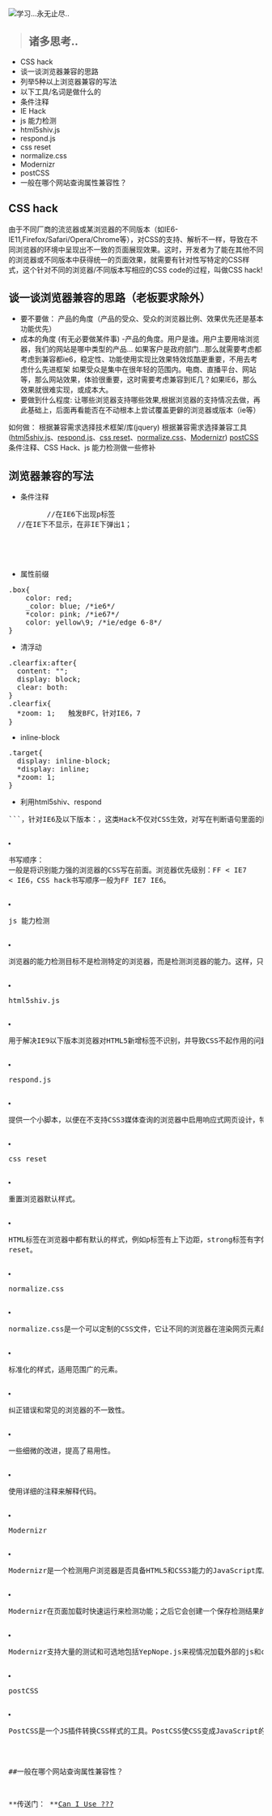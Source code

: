 
![学习...永无止尽..](https://images.pexels.com/photos/431722/pexels-photo-431722.jpeg?w=940&h=650&auto=compress&cs=tinysrgb)

> ## 诸多思考..
- CSS hack
- 谈一谈浏览器兼容的思路
- 列举5种以上浏览器兼容的写法
- 以下工具/名词是做什么的
 - 条件注释
 - IE Hack
 - js 能力检测
 - html5shiv.js
 - respond.js
 - css reset
 - normalize.css
 - Modernizr
 - postCSS
- 一般在哪个网站查询属性兼容性？


## CSS hack
由于不同厂商的流览器或某浏览器的不同版本（如IE6-IE11,Firefox/Safari/Opera/Chrome等），对CSS的支持、解析不一样，导致在不同浏览器的环境中呈现出不一致的页面展现效果。这时，开发者为了能在其他不同的浏览器或不同版本中获得统一的页面效果，就需要有针对性写特定的CSS样式，这个针对不同的浏览器/不同版本写相应的CSS code的过程，叫做CSS hack!



## 谈一谈浏览器兼容的思路（老板要求除外）
- 要不要做：
产品的角度（产品的受众、受众的浏览器比例、效果优先还是基本功能优先）
- 成本的角度 (有无必要做某件事)
 -产品的角度。用户是谁。用户主要用啥浏览器，我们的网站是哪中类型的产品... 如果客户是政府部门...那么就需要考虑都考虑到兼容都ie6，稳定性、功能使用实现比效果特效炫酷更重要，不用去考虑什么先进框架 如果受众是集中在很年轻的范围内。电商、直播平台、网站等，那么网站效果，体验很重要，这时需要考虑兼容到IE几？如果IE6，那么效果就很难实现，或成本大。
- 要做到什么程度:
让哪些浏览器支持哪些效果,根据浏览器的支持情况去做，再此基础上，后面再看能否在不动根本上尝试覆盖更僻的浏览器或版本（ie等）

如何做：
根据兼容需求选择技术框架/库(jquery)
根据兼容需求选择兼容工具([html5shiv.js](https://github.com/aFarkas/html5shiv)、[respond.js](https://github.com/scottjehl/Respond)、[css reset](https://segmentfault.com/a/1190000003021766)、[normalize.css](https://github.com/necolas/normalize.css)、[Modernizr](https://github.com/Modernizr/Modernizr))
[postCSS](https://github.com/postcss/postcss)
条件注释、CSS Hack、js 能力检测做一些修补


##  浏览器兼容的写法

- 条件注释
<pre>
<!--[if IE 6]> <p>You are using Internet Explorer 6.</p> 
<![endif]-->         //在IE6下出现p标签
<!--[if !IE]><!-->  //在IE下不显示，在非IE下弹出1；
<script>alert(1);</script>
<!--<![endif]-->
<!--[if IE 8]>  在IE6下引入css文件
<link href="ie8only.css" rel="stylesheet"> 
<![endif]--></pre>

- 属性前缀
<pre>
.box{ 
    color: red; 
  	_color: blue; /*ie6*/
    *color: pink; /*ie67*/ 
    color: yellow\9; /*ie/edge 6-8*/
}</pre>

- 清浮动
<pre>
.clearfix:after{
  content: "";
  display: block;
  clear: both:
}
.clearfix{
  *zoom: 1;   触发BFC，针对IE6，7
}</pre>

- inline-block
<pre>
.target{
  display: inline-block;
  *display: inline;
  *zoom: 1;
}</pre>



- 利用html5shiv、respond

<pre><!--[if lt IE 9]>
<script src="https://oss.maxcdn.com/html5shiv/3.7.3/html5shiv.min.js"></script>
<script src="https://oss.maxcdn.com/respond/1.4.2/respond.min.js"></script>
<![endif]--></pre>




## 工具/名词

- 条件注释
 - 条件注释是一种安全的区分IE浏览器版本的语法，且被认为是取代针对IE css hack的首选办法。
 - 条件注释是于HTML源码中被IE有条件解释的语句。条件注释可被用来向IE提供及隐藏代码。
 - 条件注释只能用于IE5以上，和IE10以下。
 - 如果你安装了多个IE，条件注释将会以最高版本的IE为标准。
 - 条件注释的基本结构和HTML的注释(<!– –>)是一样的。因此IE以外的浏
 - 览器将会把它们看作是普通的注释而完全忽略它们。
 - IE将会根据if条件来判断是否如解析普通的页面内容一样解析条件注释里的内容。

- IE Hack

 - 针对IE浏览器编写不同的CSS让IE能够正常渲染。
 - 使用特殊的符号或者方式写出只有IE浏览器可以解析的代码，有CSS属性前缀法、选择器前缀法以及IE条件注释法。
 - CSS属性前缀法： 比如IE6能识别下划线_和星号*，IE7能识别星号 *，但不能识别下划线_，而firefox两个都不能认识。
 - 选择器前缀法： 比如IE6能识别*html .class{}，IE7能识别*+html .class{}或者*:first-child+html .class{}。
HTML头部引用(if IE)Hack：
 - 针对所有IE：<!--[if IE]><![endif]-->```，针对IE6及以下版本：<!--[if lt IE 7]><![endif]-->，这类Hack不仅对CSS生效，对写在判断语句里面的所有代码都会生效。
 - 书写顺序： 一般是将识别能力强的浏览器的CSS写在前面。浏览器优先级别：FF < IE7 < IE6，CSS hack书写顺序一般为FF IE7 IE6。

- js 能力检测

 - 浏览器的能力检测目标不是检测特定的浏览器，而是检测浏览器的能力。这样，只需要检测浏览器是否支持特定的能力，就可以给出特定的解决方案。这一部分检测是解决浏览器兼容问题的主要检测。


- html5shiv.js

 - 用于解决IE9以下版本浏览器对HTML5新增标签不识别，并导致CSS不起作用的问题。

- respond.js

 - 提供一个小脚本，以便在不支持CSS3媒体查询的浏览器中启用响应式网页设计，特别是ie8及更低版本。




- css reset

 - 重置浏览器默认样式。
 - HTML标签在浏览器中都有默认的样式，例如p标签有上下边距，strong标签有字体加粗样式等。不同浏览器的默认样式之间存在差别，例如ul默认带有缩进样式，在IE下，它的缩进是由margin实现的，而在Firefox下却是由padding实现的。开发时浏览器的默认样式可能会给我们带来多浏览器兼容性问题，影响开发效率。现在很流行的解决方法是一开始就将浏览器的默认样式全部覆盖掉，这就是CSS reset。

- normalize.css

 - normalize.css是一个可以定制的CSS文件，它让不同的浏览器在渲染网页元素的时候形式更统一。
 - 标准化的样式，适用范围广的元素。
 - 纠正错误和常见的浏览器的不一致性。
 - 一些细微的改进，提高了易用性。
 - 使用详细的注释来解释代码。

- Modernizr

 - Modernizr是一个检测用户浏览器是否具备HTML5和CSS3能力的JavaScript库。如果浏览器不支持，Modernizr会使用其他的解决方法来进行模拟。

 - Modernizr在页面加载时快速运行来检测功能；之后它会创建一个保存检测结果的JavaScript对象，然后为你页面中的html标签上添加一系列class属性来接通你的CSS。

 - Modernizr支持大量的测试和可选地包括YepNope.js来视情况加载外部的js和css资源。

- postCSS

 - PostCSS是一个JS插件转换CSS样式的工具。PostCSS使CSS变成JavaScript的数据，使它变成可操作。PostCSS是基于JavaScript插件，然后执行代码操作。PostCSS自身并不会改变CSS，它只是一种插件，为执行任何的转变铺平道路。

##一般在哪个网站查询属性兼容性？

**传送门： **[Can I Use  ???](http://caniuse.com/) 
